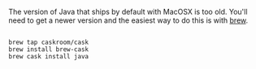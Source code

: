 The version of Java that ships by default with MacOSX is too old. You'll need to get a newer version and the easiest way to do this is with [brew](http://brew.sh).


```

brew tap caskroom/cask
brew install brew-cask
brew cask install java

```
